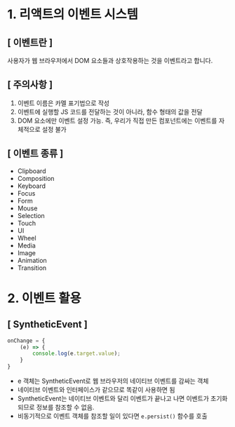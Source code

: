 # 1. 리액트의 이벤트 시스템

## [ 이벤트란 ]

사용자가 웹 브라우저에서 DOM 요소들과 상호작용하는 것을 이벤트라고 합니다.

## [ 주의사항 ]

 1. 이벤트 이름은 카멜 표기법으로 작성
 2. 이벤트에 실행할 JS 코드를 전달하는 것이 아니라, 함수 형태의 값을 전달
 3. DOM 요소에만 이벤트 설정 가능. 즉, 우리가 직접 만든 컴포넌트에는 이벤트를 자체적으로 설정 불가

## [ 이벤트 종류 ]

 - Clipboard
 - Composition
 - Keyboard
 - Focus
 - Form
 - Mouse
 - Selection
 - Touch
 - UI
 - Wheel
 - Media
 - Image
 - Animation
 - Transition

# 2. 이벤트 활용

## [ SyntheticEvent ]

```js
onChange = {
    (e) => {
        console.log(e.target.value);
    }
}
```

 - e 객체는 SyntheticEvent로 웹 브라우저의 네이티브 이벤트를 감싸는 객체
 - 네이티브 이벤트와 인터페이스가 같으므로 똑같이 사용하면 됨
 - SyntheticEvent는 네이티브 이벤트와 달리 이벤트가 끝나고 나면 이벤트가 초기화되므로 정보를 참조할 수 없음.
 - 비동기적으로 이벤트 객체를 참조할 일이 있다면 `e.persist()` 함수를 호출